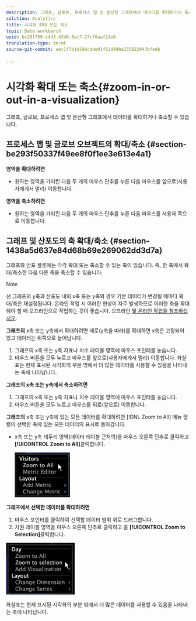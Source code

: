 ```yaml
---
description: 그래프, 글로브, 프로세스 맵 및 분산형 그래프에서 데이터를 확대하거나 축소할 수 있습니다.
solution: Analytics
title: 시각화 확대 또는 축소
topic: Data workbench
uuid: bc28f759-c4d3-4340-8ec7-27cf6aaf21e6
translation-type: tm+mt
source-git-commit: aec1f7b14198cdde91f61d490a235022943bfedb

---
```



# 시각화 확대 또는 축소{#zoom-in-or-out-in-a-visualization}

그래프, 글로브, 프로세스 맵 및 분산형 그래프에서 데이터를 확대하거나 축소할 수 있습니다.

## 프로세스 맵 및 글로브 오브젝트의 확대/축소 {#section-be293f50337f49ee8f0f1ee3e613e4a1}

**영역을 확대하려면**

* 원하는 영역을 가리킨 다음 두 개의 마우스 단추를 누른 다음 마우스를 앞으로(사용자에게서 멀리) 이동합니다.

**영역을 축소하려면**

* 원하는 영역을 가리킨 다음 두 개의 마우스 단추를 누른 다음 마우스를 사용자 쪽으로 이동합니다.

## 그래프 및 산포도의 축 확대/축소 {#section-1438a5d637e84d68b69e269062dd3d7a}

그래프와 산포 플롯에는 각각 확대 또는 축소할 수 있는 축이 있습니다. 즉, 한 축에서 확대/축소한 다음 다른 축을 축소할 수 있습니다.

>[!NOTE]
>
>선 그래프의 y축과 산포도 내의 x축 또는 y축의 경우 기본 데이터가 변경될 때마다 확대/축은 재설정됩니다. 온라인 작업 시 이러한 현상이 자주 발생하므로 이러한 축을 확대해야 할 때 오프라인으로 작업하는 것이 좋습니다. 오프라인 [및 온라인 작업을 참조하십시오](../../../home/c-get-started/c-off-on.md#concept-cef8758ede044b18b3558376c5eb9f54).

**그래프의** x축 또는 y축에서 확대하려면 세로(y축을 따라)를 확대하면 x축은 고정되어 있고 데이터는 위쪽으로 늘어납니다.

1. 그래프의 x축 또는 y축 지표나 치수 레이블 영역에 마우스 포인터를 놓습니다.
1. 마우스 버튼을 모두 누르고 마우스를 앞으로(사용자에게서 멀리) 이동합니다. 화살표는 현재 표시된 시각화의 부분 밖에서 더 많은 데이터를 사용할 수 있음을 나타내는 축에 나타납니다.

**그래프의 x축 또는 y축에서 축소하려면**

1. 그래프의 x축 또는 y축 지표나 치수 레이블 영역에 마우스 포인터를 놓습니다.
1. 마우스 버튼을 모두 누르고 마우스를 뒤로(앞으로) 이동합니다.

**그래프의** x축 또는 y축에 있는 모든 데이터를 확대하려면 [!DNL Zoom to All] 메뉴 명령이 선택한 축에 있는 모든 데이터의 표시로 돌아갑니다.

* x축 또는 y축 테두리 영역(데이터 레이블 근처의)을 마우스 오른쪽 단추로 클릭하고 **[!UICONTROL Zoom to All]**&#x200B;클릭합니다.

   ![](assets/vis_ZoomToAll.png)

**그래프에서 선택한 데이터를 확대하려면**

1. 마우스 포인터를 클릭하여 선택할 데이터 범위 위로 드래그합니다.
1. 차원 레이블 영역을 마우스 오른쪽 단추로 클릭하고 을 **[!UICONTROL Zoom to Selection]**&#x200B;클릭합니다.

![](assets/vis_ZoomToSelection.png)

화살표는 현재 표시된 시각화의 부분 밖에서 더 많은 데이터를 사용할 수 있음을 나타내는 축에 나타납니다.
